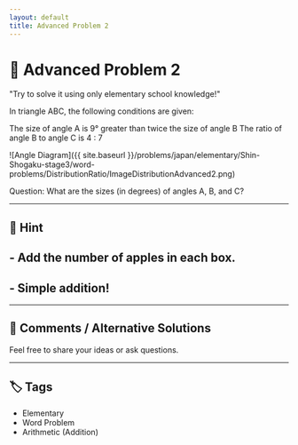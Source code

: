 ```yaml
---
layout: default
title: Advanced Problem 2
---
```


# 🧮 Advanced Problem 2

"Try to solve it using only elementary school knowledge!"

In triangle ABC, the following conditions are given:

The size of angle A is 9° greater than twice the size of angle B
The ratio of angle B to angle C is 4 : 7

![Angle Diagram]({{ site.baseurl }}/problems/japan/elementary/Shin-Shogaku-stage3/word-problems/DistributionRatio/ImageDistributionAdvanced2.png)


Question:
What are the sizes (in degrees) of angles A, B, and C?

---

## 📝 Hint

## - Add the number of apples in each box.
## - Simple addition!

---

## 💬 Comments / Alternative Solutions

Feel free to share your ideas or ask questions.

---

## 🏷 Tags

- Elementary 
- Word Problem  
- Arithmetic (Addition)
